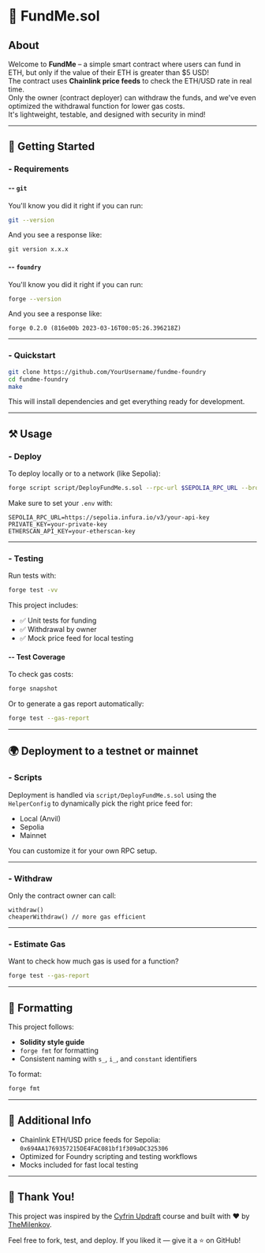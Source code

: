 # 🧾 FundMe.sol

## About

Welcome to **FundMe** – a simple smart contract where users can fund in ETH, but only if the value of their ETH is greater than $5 USD!  
The contract uses **Chainlink price feeds** to check the ETH/USD rate in real time.  
Only the owner (contract deployer) can withdraw the funds, and we've even optimized the withdrawal function for lower gas costs.  
It's lightweight, testable, and designed with security in mind!

---

## 🚀 Getting Started

### - Requirements

#### -- `git`  
You'll know you did it right if you can run:
```bash
git --version
```
And you see a response like:
```
git version x.x.x
```

#### -- `foundry`  
You'll know you did it right if you can run:
```bash
forge --version
```
And you see a response like:
```
forge 0.2.0 (816e00b 2023-03-16T00:05:26.396218Z)
```

---

### - Quickstart

```bash
git clone https://github.com/YourUsername/fundme-foundry
cd fundme-foundry
make
```

This will install dependencies and get everything ready for development.

---

## ⚒️ Usage

### - Deploy

To deploy locally or to a network (like Sepolia):

```bash
forge script script/DeployFundMe.s.sol --rpc-url $SEPOLIA_RPC_URL --broadcast
```

Make sure to set your `.env` with:

```env
SEPOLIA_RPC_URL=https://sepolia.infura.io/v3/your-api-key
PRIVATE_KEY=your-private-key
ETHERSCAN_API_KEY=your-etherscan-key
```

---

### - Testing

Run tests with:

```bash
forge test -vv
```

This project includes:

- ✅ Unit tests for funding
- ✅ Withdrawal by owner
- ✅ Mock price feed for local testing

#### -- Test Coverage

To check gas costs:

```bash
forge snapshot
```

Or to generate a gas report automatically:

```bash
forge test --gas-report
```

---

## 🌍 Deployment to a testnet or mainnet

### - Scripts

Deployment is handled via `script/DeployFundMe.s.sol` using the `HelperConfig` to dynamically pick the right price feed for:

- Local (Anvil)
- Sepolia
- Mainnet

You can customize it for your own RPC setup.

---

### - Withdraw

Only the contract owner can call:

```solidity
withdraw()
cheaperWithdraw() // more gas efficient
```

---

### - Estimate Gas

Want to check how much gas is used for a function?

```bash
forge test --gas-report
```

---

## 📌 Formatting

This project follows:

- **Solidity style guide**
- `forge fmt` for formatting
- Consistent naming with `s_`, `i_`, and `constant` identifiers

To format:

```bash
forge fmt
```

---

## 🧠 Additional Info

- Chainlink ETH/USD price feeds for Sepolia: `0x694AA1769357215DE4FAC081bf1f309aDC325306`
- Optimized for Foundry scripting and testing workflows
- Mocks included for fast local testing

---

## 🙏 Thank You!

This project was inspired by the [Cyfrin Updraft](https://github.com/Cyfrin/updraft) course and built with ❤️ by [TheMilenkov](https://github.com/TheMilenkov).

Feel free to fork, test, and deploy. If you liked it — give it a ⭐ on GitHub!

